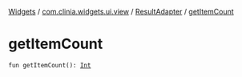 [Widgets](../../index.md) / [com.clinia.widgets.ui.view](../index.md) / [ResultAdapter](index.md) / [getItemCount](./get-item-count.md)

# getItemCount

`fun getItemCount(): `[`Int`](https://kotlinlang.org/api/latest/jvm/stdlib/kotlin/-int/index.html)